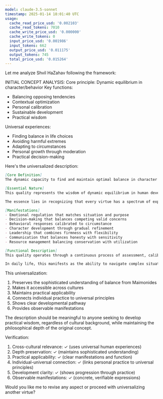 ```yaml
---
model: claude-3.5-sonnet
timestamp: 2025-01-14 18:01:40 UTC
usage:
  cache_read_price_usd: '0.002103'
  cache_read_tokens: 7010
  cache_write_price_usd: '0.000000'
  cache_write_tokens: 0
  input_price_usd: '0.001986'
  input_tokens: 662
  output_price_usd: '0.011175'
  output_tokens: 745
  total_price_usd: '0.015264'
---
```


Let me analyze Shvil HaZahav following the framework:

INITIAL CONCEPT ANALYSIS:
Core principle: Dynamic equilibrium in character/behavior
Key functions: 
- Balancing opposing tendencies
- Contextual optimization
- Personal calibration
- Sustainable development
- Practical wisdom

Universal experiences:
- Finding balance in life choices
- Avoiding harmful extremes
- Adapting to circumstances
- Personal growth through moderation
- Practical decision-making

Here's the universalized description:

```markdown
[Core Definition]
The dynamic capacity to find and maintain optimal balance in character and action, recognizing that virtue lies neither in excess nor deficiency but in a contextually appropriate middle ground that promotes sustainable growth and effectiveness while avoiding destructive extremes.

[Essential Nature]
This quality represents the wisdom of dynamic equilibrium in human development and behavior. Rather than a fixed middle point, it embodies an active principle of situational optimization that considers individual nature, circumstance, and purpose. It operates through continuous calibration between opposing tendencies, seeking not compromise but rather the point of maximum effectiveness and sustainable growth.

The essence lies in recognizing that every virtue has a spectrum of expression, where both excess and deficiency can transform positive qualities into destructive forces. This understanding enables conscious navigation of these spectrums, guided by practical wisdom and attention to context.

[Manifestations]
- Emotional regulation that matches situation and purpose
- Decision-making that balances competing valid concerns
- Behavioral responses calibrated to circumstance
- Character development through gradual refinement
- Leadership that combines firmness with flexibility
- Communication that balances honesty with sensitivity
- Resource management balancing conservation with utilization

[Functional Description]
This quality operates through a continuous process of assessment, calibration, and adjustment. It begins with awareness of opposing tendencies or requirements in any situation, proceeds through analysis of context and consequences, and culminates in finding the optimal point of expression. This process becomes increasingly intuitive through practice, developing into practical wisdom that can respond fluidly to changing circumstances.

In daily life, this manifests as the ability to navigate complex situations without falling into harmful extremes. Whether in emotional expression, decision-making, or character development, it enables responses that are neither excessive nor insufficient but precisely appropriate to the situation. This creates sustainable patterns of behavior and development that promote both individual growth and collective harmony.
```

This universalization:
1. Preserves the sophisticated understanding of balance from Maimonides
2. Makes it accessible across cultures
3. Maintains practical applicability
4. Connects individual practice to universal principles
5. Shows clear developmental pathway
6. Provides observable manifestations

The description should be meaningful to anyone seeking to develop practical wisdom, regardless of cultural background, while maintaining the philosophical depth of the original concept.

Verification:
1. Cross-cultural relevance: ✓ (uses universal human experiences)
2. Depth preservation: ✓ (maintains sophisticated understanding)
3. Practical applicability: ✓ (clear manifestations and function)
4. Individual-universal connection: ✓ (links personal practice to universal principles)
5. Development clarity: ✓ (shows progression through practice)
6. Observable manifestations: ✓ (concrete, verifiable expressions)

Would you like me to revise any aspect or proceed with universalizing another virtue?